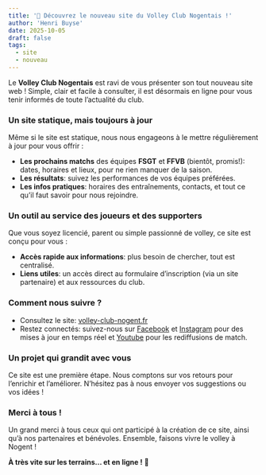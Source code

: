 ```yaml
---
title: '🎉 Découvrez le nouveau site du Volley Club Nogentais !'
author: 'Henri Buyse'
date: 2025-10-05
draft: false
tags:
  - site
  - nouveau
---
```


Le **Volley Club Nogentais** est ravi de vous présenter son tout nouveau site web ! Simple, clair et facile à consulter,
il est désormais en ligne pour vous tenir informés de toute l’actualité du club.

### Un site statique, mais toujours à jour

Même si le site est statique, nous nous engageons à le mettre régulièrement à jour pour vous offrir :

- **Les prochains matchs** des équipes **FSGT** et **FFVB** (bientôt, promis!): dates, horaires et lieux, pour ne rien
  manquer de la saison.
- **Les résultats**: suivez les performances de vos équipes préférées.
- **Les infos pratiques**: horaires des entraînements, contacts, et tout ce qu’il faut savoir pour nous rejoindre.

### Un outil au service des joueurs et des supporters

Que vous soyez licencié, parent ou simple passionné de volley, ce site est conçu pour vous :

- **Accès rapide aux informations**: plus besoin de chercher, tout est centralisé.
- **Liens utiles**: un accès direct au formulaire d’inscription (via un site partenaire) et aux ressources du club.

### Comment nous suivre ?

- Consultez le site: [volley-club-nogent.fr](https://volley-club-nogent.fr)
- Restez connectés: suivez-nous sur [Facebook](https://www.facebook.com/VolleyClubNogent/) et
  [Instagram](https://www.instagram.com/volleyclubnogent/) pour des mises à jour en temps réel et
  [Youtube](https://www.youtube.com/@volleyclubnogent) pour les rediffusions de match.

### Un projet qui grandit avec vous

Ce site est une première étape. Nous comptons sur vos retours pour l’enrichir et l’améliorer. N’hésitez pas à nous
envoyer vos suggestions ou vos idées !

### Merci à tous !

Un grand merci à tous ceux qui ont participé à la création de ce site, ainsi qu’à nos partenaires et bénévoles.
Ensemble, faisons vivre le volley à Nogent !

**À très vite sur les terrains... et en ligne !** 🏐
